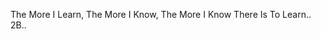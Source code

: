 The More I Learn, The More I Know, The More I Know There Is To Learn..
2B..
<!--
Jvvne/Jvvne is a ✨ special ✨ repository because its `README.md` (this file) appears on your GitHub profile.
You can click the Preview link to take a look at your changes.
--->
